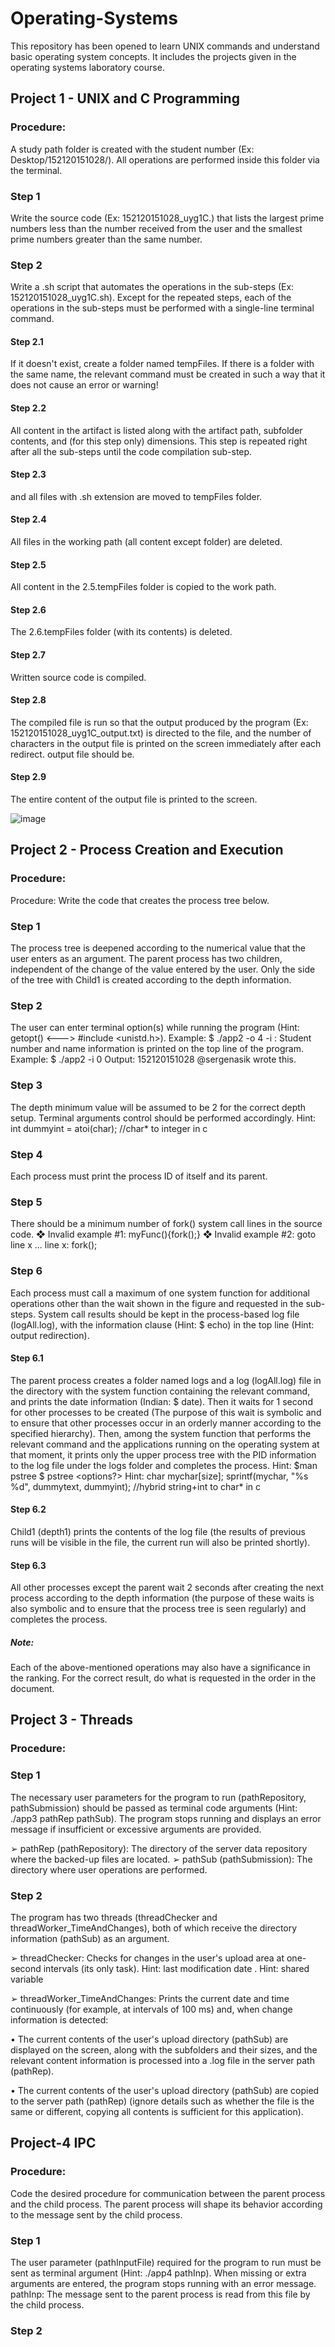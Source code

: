# Operating-Systems
This repository has been opened to learn UNIX commands and understand basic operating system concepts. It includes the projects given in the operating systems laboratory course.

## Project 1 - UNIX and C Programming

### Procedure:
  A study path folder is created with the student number (Ex: Desktop/152120151028/). All operations are performed inside this folder via the terminal.
### Step 1
  Write the source code (Ex: 152120151028_uyg1C.<language>) that lists the largest prime numbers less than the number received from the user and the smallest prime numbers greater than the same number.
### Step 2
  Write a .sh script that automates the operations in the sub-steps (Ex: 152120151028_uyg1C.sh). Except for the repeated steps, each of the operations in the sub-steps must be performed with a single-line terminal command.
  #### Step 2.1
  If it doesn't exist, create a folder named tempFiles. If there is a folder with the same name, the relevant command must be created in such a way that it does not cause an error or warning!
  #### Step 2.2
  All content in the artifact is listed along with the artifact path, subfolder contents, and (for this step only) dimensions. This step is repeated right after all the sub-steps until the code compilation sub-step.
  #### Step 2.3
  <language> and all files with .sh extension are moved to tempFiles folder.
  #### Step 2.4
  All files in the working path (all content except folder) are deleted.
  #### Step 2.5
  All content in the 2.5.tempFiles folder is copied to the work path.
  #### Step 2.6
  The 2.6.tempFiles folder (with its contents) is deleted.
  #### Step 2.7
  Written source code is compiled.
  #### Step 2.8
  The compiled file is run so that the output produced by the program (Ex: 152120151028_uyg1C_output.txt) is directed to the file, and the number of characters in the output file is printed on the screen immediately after each redirect. output file should be.
  #### Step 2.9
  The entire content of the output file is printed to the screen.
    
![image](https://user-images.githubusercontent.com/71591780/230410990-e7b96c59-bc32-4d0f-8413-2932aa864aa0.png)
    
## Project 2 - Process Creation and Execution
### Procedure:
  Procedure: Write the code that creates the process tree below.
  ### Step 1
  The process tree is deepened according to the numerical value that the user enters as an argument. The parent process has two children, independent of the change of the value entered by the user. Only the side of the tree with Child1 is created according to the depth information.
  ### Step 2   
  The user can enter terminal option(s) while running the program (Hint: getopt() <---> #include <unistd.h>). Example: $ ./app2 -o 4
-i : Student number and name information is printed on the top line of the program. Example: $ ./app2 -i 0
                Output: 152120151028 @sergenasik wrote this.  
  ### Step 3  
  The depth minimum value will be assumed to be 2 for the correct depth setup. Terminal arguments control should be performed accordingly. Hint: int dummyint = atoi(char); //char* to integer in c  
  ### Step 4  
  Each process must print the process ID of itself and its parent.  
  ### Step 5  
  There should be a minimum number of fork() system call lines in the source code.
        ❖ Invalid example #1:
             myFunc(){fork();}
        ❖ Invalid example #2:
             goto line x ...
             line x: fork();  
  ### Step 6  
  Each process must call a maximum of one system function for additional operations other than the wait shown in the figure and requested in the sub-steps. System call results should be kept in the process-based log file (logAll.log), with the information clause (Hint: $ echo) in the top line (Hint: output redirection).
  #### Step 6.1    
  The parent process creates a folder named logs and a log (logAll.log) file in the directory with the system function containing the relevant command, and prints the date information (Indian: $ date). Then it waits for 1 second for other processes to be created (The purpose of this wait is symbolic and to ensure that other processes occur in an orderly manner according to the specified hierarchy). Then, among the system function that performs the relevant command and the applications running on the operating system at that moment, it prints only the upper process tree with the PID information to the log file under the logs folder and completes the process.
               Hint: $man pstree $ pstree <options?> <PID>
               Hint: char mychar[size]; sprintf(mychar, "%s %d", dummytext, dummyint); //hybrid string+int to char* in c
  #### Step 6.2  
  Child1 (depth1) prints the contents of the log file (the results of previous runs will be visible in the file, the current run will also be printed shortly).
  #### Step 6.3     
  All other processes except the parent wait 2 seconds after creating the next process according to the depth information (the purpose of these waits is also symbolic and to ensure that the process tree is seen regularly) and completes the process.
  ##### Note:  
  Each of the above-mentioned operations may also have a significance in the ranking. For the correct result, do what is requested in the order in the document.

## Project 3 - Threads
### Procedure:
### Step 1
   The necessary user parameters for the program to run (pathRepository, pathSubmission) should be passed as terminal code arguments (Hint: ./app3 pathRep pathSub). The program stops running and displays an error message if insufficient or excessive arguments are provided.
    
➢ pathRep (pathRepository): The directory of the server data repository where the backed-up files are located.
➢ pathSub (pathSubmission): The directory where user operations are performed.
### Step 2
  The program has two threads (threadChecker and threadWorker_TimeAndChanges), both of which receive the directory information (pathSub) as an argument.
    
➢ threadChecker: Checks for changes in the user's upload area at one-second intervals (its only task).
Hint: last modification date .
Hint: shared variable 
    
➢ threadWorker_TimeAndChanges: Prints the current date and time continuously (for example, at intervals of 100 ms) and, when change information is detected:
    
• The current contents of the user's upload directory (pathSub) are displayed on the screen, along with the subfolders and their sizes, and the relevant content information is processed into a .log file in the server path (pathRep).
    
• The current contents of the user's upload directory (pathSub) are copied to the server path (pathRep) (ignore details such as whether the file is the same or different, copying all contents is sufficient for this application).
## Project-4 IPC
### Procedure: 
Code the desired procedure for communication between the parent process and the child process. The parent process will shape its behavior according to the message sent by the child process.
### Step 1    
The user parameter (pathInputFile) required for the program to run must be sent as terminal argument (Hint: ./app4 pathInp). When missing or extra arguments are entered, the program stops running with an error message. pathInp: The message sent to the parent process is read from this file by the child process.
### Step 2
